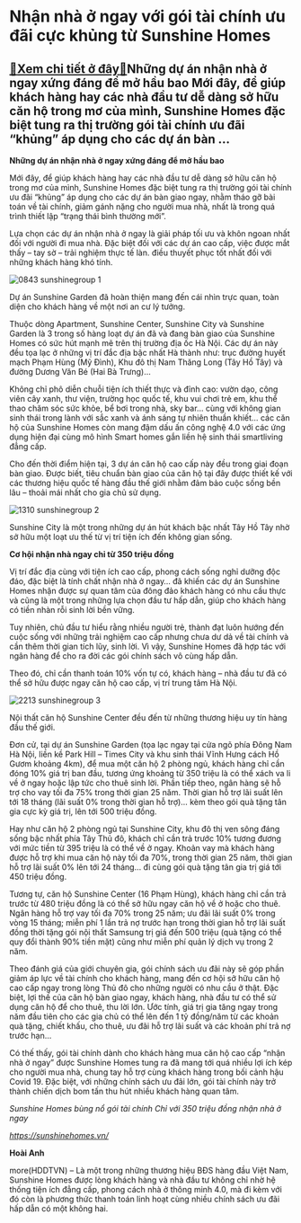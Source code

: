 Nhận nhà ở ngay với gói tài chính ưu đãi cực khủng từ Sunshine Homes
====================================================================

[:gift:Xem chi tiết ở đây:gift:](https://hddtvn.com/nhan-nha-o-ngay-voi-goi-tai-chinh-uu-dai-cuc-khung-tu-sunshine-homes/)Những dự án nhận nhà ở ngay xứng đáng để mở hầu bao Mới đây, để giúp khách hàng hay các nhà đầu tư dễ dàng sở hữu căn hộ trong mơ của mình, Sunshine Homes đặc biệt tung ra thị trường gói tài chính ưu đãi “khủng” áp dụng cho các dự án bàn …
-----------------------------------------------------------------------------------------------------------------------------------------------------------------------------------------------------------------------------------------------


**Những dự án nhận nhà ở ngay xứng đáng để mở hầu bao**


Mới đây, để giúp khách hàng hay các nhà đầu tư dễ dàng sở hữu căn hộ trong mơ của mình, Sunshine Homes đặc biệt tung ra thị trường gói tài chính ưu đãi “khủng” áp dụng cho các dự án bàn giao ngay, nhằm tháo gỡ bài toán về tài chính, giảm gánh nặng cho người mua nhà, nhất là trong quá trình thiết lập “trạng thái bình thường mới”.


Lựa chọn các dự án nhận nhà ở ngay là giải pháp tối ưu và khôn ngoan nhất đối với người đi mua nhà. Đặc biệt đối với các dự án cao cấp, việc được mắt thấy – tay sờ – trải nghiệm thực tế làn. điều thuyết phục tốt nhất đối với những khách hàng khó tính.





![0843 sunshinegroup 1](https://haiquanonline.com.vn/stores/news_dataimages/hienntt/072020/11/15/0843_sunshinegroup-1.jpg?rt=20200711154910 "Dự án Sunshine Garden đã hoàn thiện mang đến cái nhìn trực quan, toàn diện cho khách hàng về một nơi an cư lý tưởng.")


Dự án Sunshine Garden đã hoàn thiện mang đến cái nhìn trực quan, toàn diện cho khách hàng về một nơi an cư lý tưởng.



Thuộc dòng Apartment, Sunshine Center, Sunshine City và Sunshine Garden là 3 trong số hàng loạt dự án đã và đang bàn giao của Sunshine Homes có sức hút mạnh mẽ trên thị trường địa ốc Hà Nội. Các dự án này đều tọa lạc ở những vị trí đắc địa bậc nhất Hà thành như: trục đường huyết mạch Phạm Hùng (Mỹ Đình), Khu đô thị Nam Thăng Long (Tây Hồ Tây) và đường Dương Văn Bé (Hai Bà Trưng)…


Không chỉ phô diễn chuỗi tiện ích thiết thực và đỉnh cao: vườn dạo, công viên cây xanh, thư viện, trường học quốc tế, khu vui chơi trẻ em, khu thể thao chăm sóc sức khỏe, bể bơi trong nhà, sky bar… cùng với không gian sinh thái trong lành với sắc xanh và ánh sáng tự nhiên thuần khiết… các căn hộ của Sunshine Homes còn mang đậm dấu ấn công nghệ 4.0 với các ứng dụng hiện đại cùng mô hình Smart homes gắn liền hệ sinh thái smartliving đẳng cấp.


Cho đến thời điểm hiện tại, 3 dự án căn hộ cao cấp này đều trong giai đoạn bàn giao. Được biết, tiêu chuẩn bàn giao của căn hộ tại đây được thiết kế với các thương hiệu quốc tế hàng đầu thế giới nhằm đảm bảo cuộc sống bền lâu – thoải mái nhất cho gia chủ sử dụng.





![1310 sunshinegroup 2](https://haiquanonline.com.vn/stores/news_dataimages/hienntt/072020/11/15/1310_sunshinegroup-2.jpg?rt=20200711154910 "Sunshine City là một trong những dự án hút khách bậc nhất Tây Hồ Tây nhờ sở hữu một loạt ưu thế từ vị trí tiện ích đến không gian sống.")


Sunshine City là một trong những dự án hút khách bậc nhất Tây Hồ Tây nhờ sở hữu một loạt ưu thế từ vị trí tiện ích đến không gian sống.



**Cơ hội nhận nhà ngay chỉ từ 350 triệu đồng**


Vị trí đắc địa cùng với tiện ích cao cấp, phong cách sống nghỉ dưỡng độc đáo, đặc biệt là tính chất nhận nhà ở ngay… đã khiến các dự án Sunshine Homes nhận được sự quan tâm của đông đảo khách hàng có nhu cầu thực và cũng là một trong những lựa chọn đầu tư hấp dẫn, giúp cho khách hàng có tiền nhàn rỗi sinh lời bền vững.


Tuy nhiên, chủ đầu tư hiểu rằng nhiều người trẻ, thành đạt luôn hướng đến cuộc sống với những trải nghiệm cao cấp nhưng chưa dư dả về tài chính và cần thêm thời gian tích lũy, sinh lời. Vì vậy, Sunshine Homes đã hợp tác với ngân hàng để cho ra đời các gói chính sách vô cùng hấp dẫn.


Theo đó, chỉ cần thanh toán 10% vốn tự có, khách hàng – nhà đầu tư đã có thể sở hữu được ngay căn hộ cao cấp, vị trí trung tâm Hà Nội. 





![2213 sunshinegroup 3](https://haiquanonline.com.vn/stores/news_dataimages/hienntt/072020/11/15/2213_sunshinegroup-3.jpg?rt=20200711154910 "Nội thất căn hộ Sunshine Center đều đến từ những thương hiệu uy tín hàng đầu thế giới.")


Nội thất căn hộ Sunshine Center đều đến từ những thương hiệu uy tín hàng đầu thế giới.



Đơn cử, tại dự án Sunshine Garden (tọa lạc ngay tại cửa ngõ phía Đông Nam Hà Nội, liền kề Park Hill – Times City và khu sinh thái Vĩnh Hưng cách Hồ Gươm khoảng 4km), để mua một căn hộ 2 phòng ngủ, khách hàng chỉ cần đóng 10% giá trị ban đầu, tương ứng khoảng từ 350 triệu là có thể xách va li về ở ngay hoặc lập tức cho thuê sinh lời. Phần tiếp theo, ngân hàng sẽ hỗ trợ cho vay tối đa 75% trong thời gian 25 năm. Thời gian hỗ trợ lãi suất lên tới 18 tháng (lãi suất 0% trong thời gian hỗ trợ)… kèm theo gói quà tặng tân gia cực kỳ giá trị, lên tới 500 triệu đồng.


Hay như căn hộ 2 phòng ngủ tại Sunshine City, khu đô thị ven sông đáng sống bậc nhất phía Tây Thủ đô, khách chỉ cần trả trước 10% tương đương với mức tiền từ 395 triệu là có thể về ở ngay. Khoản vay mà khách hàng được hỗ trợ khi mua căn hộ này tối đa 70%, trong thời gian 25 năm, thời gian hỗ trợ lãi suất 0% lên tới 24 tháng… đi cùng gói quà tặng tân gia trị giá tới 450 triệu đồng.


Tương tự, căn hộ Sunshine Center (16 Phạm Hùng), khách hàng chỉ cần trả trước từ 480 triệu đồng là có thể sở hữu ngay căn hộ về ở hoặc cho thuê. Ngân hàng hỗ trợ vay tối đa 70% trong 25 năm; ưu đãi lãi suất 0% trong vòng 15 tháng; miễn phí 1 lần trả nợ trước hạn trong thời gian hỗ trợ lãi suất đồng thời tặng gói nội thất Samsung trị giá đến 500 triệu (quà tặng có thể quy đổi thành 90% tiền mặt) cũng như miễn phí quản lý dịch vụ trong 2 năm.


Theo đánh giá của giới chuyên gia, gói chính sách ưu đãi này sẽ góp phần giảm áp lực về tài chính cho khách hàng, mang đến cơ hội sở hữu căn hộ cao cấp ngay trong lòng Thủ đô cho những người có nhu cầu ở thật. Đặc biệt, lợi thế của căn hộ bàn giao ngay, khách hàng, nhà đầu tư có thể sử dụng căn hộ để cho thuê, thu lời lớn. Ước tính, giá trị gia tăng ngay trong năm đầu tiên cho các gia chủ có thể lên đến 1 tỷ đồng/năm từ các khoản quà tặng, chiết khấu, cho thuê, ưu đãi hỗ trợ lãi suất và các khoản phí trả nợ trước hạn…


Có thế thấy, gói tài chính dành cho khách hàng mua căn hộ cao cấp “nhận nhà ở ngay” được Sunshine Homes tung ra đã mang tới quá nhiều lợi ích kép cho người mua nhà, chung tay hỗ trợ cùng khách hàng trong bối cảnh hậu Covid 19. Đặc biệt, với những chính sách ưu đãi lớn, gói tài chính này trở thành chiến dịch bom tấn thu hút nhiều khách hàng quan tâm.






*Sunshine Homes bùng nổ gói tài chính Chỉ với 350 triệu đồng nhận nhà ở ngay*


*https://sunshinehomes.vn/*




















**Hoài Anh**



more(HDDTVN) – Là một trong những thương hiệu BĐS hàng đầu Việt Nam, Sunshine Homes được lòng khách hàng và nhà đầu tư không chỉ nhờ hệ thống tiện ích đẳng cấp, phong cách nhà ở thông minh 4.0, mà đi kèm với đó còn là phương thức thanh toán linh hoạt cùng nhiều chính sách ưu đãi hấp dẫn có một không hai.

